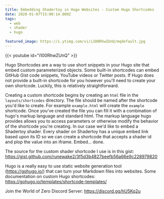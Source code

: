 ```yaml
---
title: Embedding Shadertoy in Hugo Websites - Custom Hugo Shortcodes
date: 2020-01-07T15:00:14.000Z
tags:
  - web
  - shader
  - hugo
  
featured_image: https://i.ytimg.com/vi/i100RhwZUnQ/mqdefault.jpg
---
```


{{< youtube id="i100RhwZUnQ" >}}

Hugo Shortcodes are a way to use short snippets in your Hugo site that embed custom parameterized objects. Some built-in shortcodes can embed GitHub Gist code snippets, YouTube videos or Twitter posts. If Hugo does not provide a built-in shortcode for you however you'll need to create your own shortcode. Luckily, this is relatively straightforward.

Creating a custom shortcode begins by creating an `html` file in the `layouts/shortcodes` directory. The file should be named after the shortcode you'd like to create. For example `example.html` will create the `example` shortcode. Once you've created the file you can fill it with a combination of hugo's markup language and standard html. The markup language hugo provides allows you to access parameters or otherwise modify the behavior of the shortcode you're creating. In our case we'd like to embed a Shadertoy shader. Every shader on Shadertoy has a unique embed link based upon its ID so we can create a shortcode that accepts a shader id and plop the value into an iframe. Embed... done.

The source for the custom shader shortcode I use is in this gist: https://gist.github.com/runewake2/3f5d3b4827beefb56a66e9c228979820

Hugo is a really easy to use static website generation tool (https://gohugo.io/) that can turn your Markdown files into websites. Some documentation on custom Hugo shortcodes: https://gohugo.io/templates/shortcode-templates/

Join the World of Zero Discord Server: https://discord.gg/hU5Kq2u